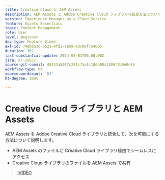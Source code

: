 ```yaml
---
title: Creative Cloud と AEM Assets
description: AEM Assets と Adobe Creative Cloud ライブラリの統合方法について説明します。
version: Experience Manager as a Cloud Service
feature: Assets Essentials
topic: Content Management
role: User
level: Beginner
doc-type: Feature Video
exl-id: 74eb8b3c-b521-4fd1-9859-43c06f754005
duration: 302
last-substantial-update: 2024-08-01T00:00:00Z
jira: KT-15657
source-git-commit: 48433a5367c281cf5a1c106b08a1306f1b0e8ef4
workflow-type: ht
source-wordcount: '57'
ht-degree: 100%

---
```



# Creative Cloud ライブラリと AEM Assets

AEM Assets を Adobe Creative Cloud ライブラリと統合して、次を可能にする方法について説明します。

+ AEM Assets のファイルに Creative Cloud ライブラリ経由でシームレスにアクセス
+ Creative Cloud ライブラリのファイルを AEM Assets で共有

>[!VIDEO](https://video.tv.adobe.com/v/3432401?quality=12&learn=on)

